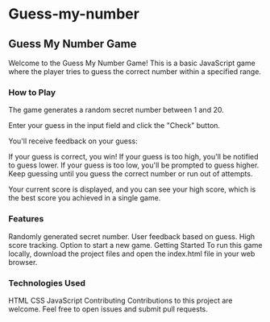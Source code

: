 # Guess-my-number

## Guess My Number Game

Welcome to the Guess My Number Game! This is a basic JavaScript game where the player tries to guess the correct number within a specified range.

### How to Play
The game generates a random secret number between 1 and 20.

Enter your guess in the input field and click the "Check" button.

You'll receive feedback on your guess:

If your guess is correct, you win!
If your guess is too high, you'll be notified to guess lower.
If your guess is too low, you'll be prompted to guess higher.
Keep guessing until you guess the correct number or run out of attempts.

Your current score is displayed, and you can see your high score, which is the best score you achieved in a single game.

### Features
Randomly generated secret number.
User feedback based on guess.
High score tracking.
Option to start a new game.
Getting Started
To run this game locally, download the project files and open the index.html file in your web browser.

### Technologies Used
HTML
CSS
JavaScript
Contributing
Contributions to this project are welcome. Feel free to open issues and submit pull requests.


